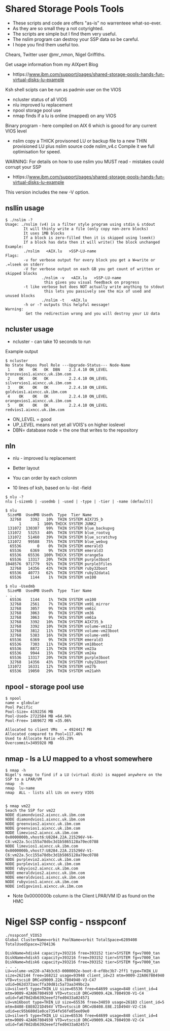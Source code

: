 # Shared Storage Pools Tools
- These scripts and code are offers "as-is" no warrenteee what-so-ever.
- As they are so small they a not cotyrighted.
- The scripts are simple but I find them very useful.
- The nslim program can destroy your SSP data so be careful.
- I hope you find them useful too.

Chears, Twitter user @mr_nmon, Nigel Griffiths.


Get usage information from my AIXpert Blog
- httlps://www.ibm.com/support/pages/shared-storage-pools-hands-fun-virtual-disks-lu-example


Ksh shell scipts can be run as padmin user on the VIOS
-  ncluster	status of all VIOS
-  nlu		improved lu replacement
-  npool  	storage pool use
-  nmap   	finds if a lu is online (mapped) on any VIOS

Binary program - here compiled on AIX 6 which is goood for any current VIOS level
-  nslim	copy a THICK provisoned LU or backup file to a new THIN provisioned LU plus nslim source code nslim_v4.c  Compile it we full optimisation for speed.

WARNING: For details on how to use nslim you MUST read - mistakes could corrupt your SSP
- httlps://www.ibm.com/support/pages/shared-storage-pools-hands-fun-virtual-disks-lu-example


This version includes the new -V option.
## nsllin usage
```
$ ./nslim -?
Usage: ./nslim (v4) is a filter style program using stdin & stdout
        It will thinly write a file (only copy non-zero blocks)
        It uses 1MB blocks
        If a block is zero-filled then it is skipped using lseek()
        If a block has data then it will write() the block unchanged
Example:
        ./nslim   <AIX.lu   >SSP-LU-name
Flags:
        -v for verbose output for every block you get a W=write or .=lseek on stderr
        -V for verbose output on each GB you get count of written or skipped blocks
                ./nslim -v   <AIX.lu   >SSP-LU-name
                 this gives you visual feedback on progress
        -t like verbose but does NOT actually write anything to stdout
                 this lets you passively see the mix of used and unused blocks
                ./nslim -t   <AIX.lu
        -h or -? outputs this helpful message!
Warning:
         Get the redirection wrong and you will destroy your LU data
```

## ncluster usage
- ncluster - can take 10 seconds to run

Example output
```
$ ncluster
No State Repos Pool Role ---Upgrade-Status--- Node-Name
 1    OK    OK   OK  DBN    2.2.4.10 ON_LEVEL bronzevios1.aixncc.uk.ibm.com
 2    OK    OK   OK         2.2.4.10 ON_LEVEL silvervios1.aixncc.uk.ibm.com
 3    OK    OK   OK         2.2.4.10 ON_LEVEL goldvios1.aixncc.uk.ibm.com
 4    OK    OK   OK         2.2.4.10 ON_LEVEL orangevios1.aixncc.uk.ibm.com
 5    OK    OK   OK         2.2.4.10 ON_LEVEL redvios1.aixncc.uk.ibm.com
```

- ON_LEVEL = good
- UP_LEVEL means not yet all VOIS's on higher ioslevel
- DBN= database node = the one that writes to the repository


## nln
- nlu - improved lu replacement
- Better layout
- You can order by each colonm

- 10 lines of ksh, based on lu -list -field
```
$ nlu -?
nlu [-sizemb | -usedmb | -used | -type | -tier | -name (default)]

$ nlu
 SizeMB  UsedMB Used%  Type  Tier Name
  32768    3392   10%  THIN SYSTEM AIX735_b
      1       1  100% THICK SYSTEM JUNK2
 131072  130307   99%  THIN SYSTEM blue_backupvg
 131072   53253   40%  THIN SYSTEM blue_rootvg
 131072   51460   39%  THIN SYSTEM blue_scratchvg
 131072   99588   75%  THIN SYSTEM blue_webvg
  65536       0    0%  THIN SYSTEM emerald3
  65536    6369    9%  THIN SYSTEM emerald3
  65536   65536  100% THICK SYSTEM orange5a
  65536   13317   20%  THIN SYSTEM purple3boot
1048576  971779   92%  THIN SYSTEM purple3files
  32768   14356   43%  THIN SYSTEM ruby32boot
  65536   40773   62%  THIN SYSTEM ruby32data1
  65536    1144    1%  THIN SYSTEM vm100

$ nlu -Usedmb
 SizeMB  UsedMB Used%  Type  Tier Name
. . . 
  65536    1144    1%  THIN SYSTEM vm100
  32768    2561    7%  THIN SYSTEM vm91_mirror
  32768    3057    9%  THIN SYSTEM vm61c
  32768    3063    9%  THIN SYSTEM vm36
  32768    3063    9%  THIN SYSTEM vm61a
  32768    3392   10%  THIN SYSTEM AIX735_b
  32768    3392   10%  THIN SYSTEM volume-vm112
  32768    3812   11%  THIN SYSTEM volume-vm23boot
  32768    5383   16%  THIN SYSTEM volume-vm91
  65536    6369    9%  THIN SYSTEM emerald3
  65536    7303   11%  THIN SYSTEM vm18boot
  65536    8872   13%  THIN SYSTEM vm23a
  65536    9944   15%  THIN SYSTEM vm24a
  65536   13317   20%  THIN SYSTEM purple3boot
  32768   14356   43%  THIN SYSTEM ruby32boot
 131072   16331   12%  THIN SYSTEM vm27b
  65536   19050   29%  THIN SYSTEM vm21ahh  
```


## npool - storage pool use
```
$ npool
name = globular
Pool Pacific
Pool-Size= 4192256 MB
Pool-Used= 2722584 MB =64.94%
Pool-Free= 1469672 MB =35.06%

Allocated to client VMs   = 4924417 MB
Allocated compared to Pool=117.46%
Used to Allocate Ratio =55.29%
Overcommit=3495928 MB
```


## nmap - Is a LU mapped to a vhost somewhere
```
$ nmap -h
Nigel's nmap to find if a LU (virtual disk) is mapped anywhere on the SSP to a LPAR/VM
nmap  -h
nmap  lu-name
nmap  ALL - lists all LUs on every VIOS


$ nmap vm22
Seach the SSP for vm22
NODE diamondvios2.aixncc.uk.ibm.com
NODE diamondvios1.aixncc.uk.ibm.com
NODE greenvios2.aixncc.uk.ibm.com
NODE greenvios1.aixncc.uk.ibm.com
NODE limevios2.aixncc.uk.ibm.com
0x0000000b,vhost6:U8284.22A.215296V-V4-C8:vm22a.5cc155a78dbc3d1b5865128a70ec0788
NODE limevios1.aixncc.uk.ibm.com
0x0000000b,vhost7:U8284.22A.215296V-V1-C6:vm22a.5cc155a78dbc3d1b5865128a70ec0788
NODE purplevio2.aixncc.uk.ibm.com
NODE purplevio1.aixncc.uk.ibm.com
NODE rubyvios2.aixncc.uk.ibm.com
NODE emeraldvios2.aixncc.uk.ibm.com
NODE emeraldvios1.aixncc.uk.ibm.com
NODE rubyvios1.aixncc.uk.ibm.com
NODE indigovios1.aixncc.uk.ibm.com
```

- Note 0x0000000b column is the Client LPAR/VM ID as found on the HMC

# Nigel SSP config - nsspconf
```
./nsspconf_VIOS3
Global ClusterName=orbit PoolName=orbit TotalSpace=6289408 TotalUsedSpace=2784136

DiskName=hdisk4 capacity=393216 free=393152 tier=SYSTEM fg=v7000_tan
DiskName=hdisk5 capacity=393216 free=393152 tier=SYSTEM fg=v7000_tan
DiskName=hdisk6 capacity=393216 free=393152 tier=SYSTEM fg=v7000_tan
. . . 
LU=volume-vm220-a74b3c63-0000002e-boot-0-ef8bc3b7-2ff1 type=THIN_LU size=262144 free=168212 usage=93948 client_id=23 mtm=9009-22A067804940 VTD=vtscsi0 DRC=U9009.22A.7804940-V3-C47 udid=062d372aacffa30d81c5a73aa349bc2a
LU=silver5 type=THIN_LU size=65536 free=64699 usage=840 client_id=4 mtm=9009-42A067804930 VTD=vtscsi0 DRC=U9009.42A.7804930-V1-C4 udid=fa670d2db6392eeef2fed0433a024571
LU=vm16boot type=THIN_LU size=65536 free=34859 usage=26183 client_id=5 mtm=8408-E8E0221D494V VTD=vtscsi0 DRC=U8408.E8E.21D494V-V2-C16 udid=ec95b680d1e0ce7354fe56fe05ee09e0
LU=silver5 type=THIN_LU size=65536 free=64699 usage=840 client_id=4 mtm=9009-42A067804930 VTD=vtscsi0 DRC=U9009.42A.7804930-V2-C4 udid=fa670d2db6392eeef2fed0433a024571
```
